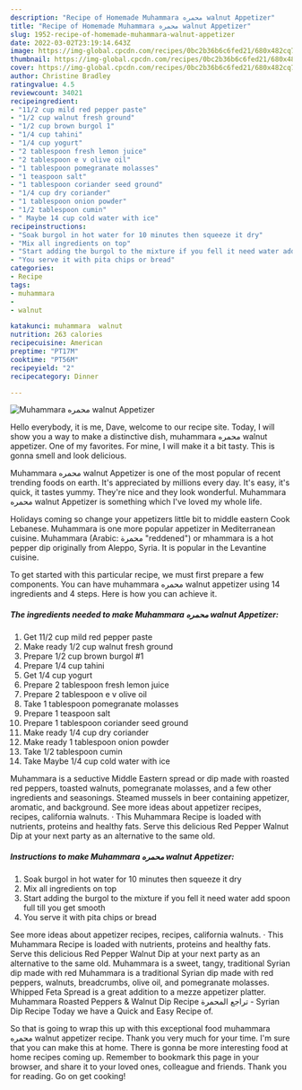 ```yaml
---
description: "Recipe of Homemade Muhammara محمره walnut Appetizer"
title: "Recipe of Homemade Muhammara محمره walnut Appetizer"
slug: 1952-recipe-of-homemade-muhammara-walnut-appetizer
date: 2022-03-02T23:19:14.643Z
image: https://img-global.cpcdn.com/recipes/0bc2b36b6c6fed21/680x482cq70/muhammara-محمره-walnut-appetizer-recipe-main-photo.jpg
thumbnail: https://img-global.cpcdn.com/recipes/0bc2b36b6c6fed21/680x482cq70/muhammara-محمره-walnut-appetizer-recipe-main-photo.jpg
cover: https://img-global.cpcdn.com/recipes/0bc2b36b6c6fed21/680x482cq70/muhammara-محمره-walnut-appetizer-recipe-main-photo.jpg
author: Christine Bradley
ratingvalue: 4.5
reviewcount: 34021
recipeingredient:
- "11/2 cup mild red pepper paste"
- "1/2 cup walnut fresh ground"
- "1/2 cup brown burgol 1"
- "1/4 cup tahini"
- "1/4 cup yogurt"
- "2 tablespoon fresh lemon juice"
- "2 tablespoon e v olive oil"
- "1 tablespoon pomegranate molasses"
- "1 teaspoon salt"
- "1 tablespoon coriander seed ground"
- "1/4 cup dry coriander"
- "1 tablespoon onion powder"
- "1/2 tablespoon cumin"
- " Maybe 14 cup cold water with ice"
recipeinstructions:
- "Soak burgol in hot water for 10 minutes then squeeze it dry"
- "Mix all ingredients on top"
- "Start adding the burgol to the mixture if you fell it need water add spoon full till you get smooth"
- "You serve it with pita chips or bread"
categories:
- Recipe
tags:
- muhammara
- 
- walnut

katakunci: muhammara  walnut 
nutrition: 263 calories
recipecuisine: American
preptime: "PT17M"
cooktime: "PT56M"
recipeyield: "2"
recipecategory: Dinner

---
```



![Muhammara محمره walnut Appetizer](https://img-global.cpcdn.com/recipes/0bc2b36b6c6fed21/680x482cq70/muhammara-محمره-walnut-appetizer-recipe-main-photo.jpg)

Hello everybody, it is me, Dave, welcome to our recipe site. Today, I will show you a way to make a distinctive dish, muhammara محمره walnut appetizer. One of my favorites. For mine, I will make it a bit tasty. This is gonna smell and look delicious.

Muhammara محمره walnut Appetizer is one of the most popular of recent trending foods on earth. It's appreciated by millions every day. It's easy, it's quick, it tastes yummy. They're nice and they look wonderful. Muhammara محمره walnut Appetizer is something which I've loved my whole life.

Holidays coming so change your appetizers little bit to middle eastern Cook Lebanese. Muhammara is one more popular appetizer in Mediterranean cuisine. Muhammara (Arabic: محمرة‎ "reddened") or mhammara is a hot pepper dip originally from Aleppo, Syria. It is popular in the Levantine cuisine.


To get started with this particular recipe, we must first prepare a few components. You can have muhammara محمره walnut appetizer using 14 ingredients and 4 steps. Here is how you can achieve it.

<!--inarticleads1-->

##### The ingredients needed to make Muhammara محمره walnut Appetizer:

1. Get 11/2 cup mild red pepper paste
1. Make ready 1/2 cup walnut fresh ground
1. Prepare 1/2 cup brown burgol #1
1. Prepare 1/4 cup tahini
1. Get 1/4 cup yogurt
1. Prepare 2 tablespoon fresh lemon juice
1. Prepare 2 tablespoon e v olive oil
1. Take 1 tablespoon pomegranate molasses
1. Prepare 1 teaspoon salt
1. Prepare 1 tablespoon coriander seed ground
1. Make ready 1/4 cup dry coriander
1. Make ready 1 tablespoon onion powder
1. Take 1/2 tablespoon cumin
1. Take  Maybe 1/4 cup cold water with ice


Muhammara is a seductive Middle Eastern spread or dip made with roasted red peppers, toasted walnuts, pomegranate molasses, and a few other ingredients and seasonings. Steamed mussels in beer containing appetizer, aromatic, and background. See more ideas about appetizer recipes, recipes, california walnuts. · This Muhammara Recipe is loaded with nutrients, proteins and healthy fats. Serve this delicious Red Pepper Walnut Dip at your next party as an alternative to the same old. 

<!--inarticleads2-->

##### Instructions to make Muhammara محمره walnut Appetizer:

1. Soak burgol in hot water for 10 minutes then squeeze it dry
1. Mix all ingredients on top
1. Start adding the burgol to the mixture if you fell it need water add spoon full till you get smooth
1. You serve it with pita chips or bread


See more ideas about appetizer recipes, recipes, california walnuts. · This Muhammara Recipe is loaded with nutrients, proteins and healthy fats. Serve this delicious Red Pepper Walnut Dip at your next party as an alternative to the same old. Muhammara is a sweet, tangy, traditional Syrian dip made with red Muhammara is a traditional Syrian dip made with red peppers, walnuts, breadcrumbs, olive oil, and pomegranate molasses. Whipped Feta Spread is a great addition to a mezze appetizer platter. Muhammara Roasted Peppers &amp; Walnut Dip Recipe تراجع المحمرة - Syrian Dip Recipe Today we have a Quick and Easy Recipe of. 

So that is going to wrap this up with this exceptional food muhammara محمره walnut appetizer recipe. Thank you very much for your time. I'm sure that you can make this at home. There is gonna be more interesting food at home recipes coming up. Remember to bookmark this page in your browser, and share it to your loved ones, colleague and friends. Thank you for reading. Go on get cooking!

